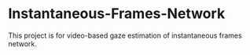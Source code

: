 # Instantaneous-Frames-Network
This project is for video-based gaze estimation of instantaneous frames network.
